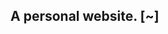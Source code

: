 A personal website.                                                          [~]
--------------------------------------------------------------------------------

